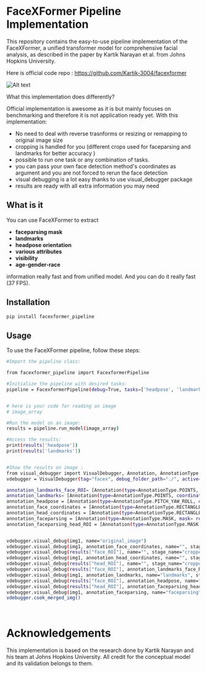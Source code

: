 # FaceXFormer Pipeline Implementation

This repository contains the easy-to-use pipeline implementation of the FaceXFormer, a unified transformer model for comprehensive facial analysis, as described in the paper by Kartik Narayan et al. from Johns Hopkins University. 

Here is official code repo : https://github.com/Kartik-3004/facexformer

![Alt text]("https://github.com/karaposu/facexformer-pipeline/blob/main/0_merged.png?raw=true")

What this implementation does differently?

Official implementation is awesome as it is but mainly focuses on benchmarking and therefore it is not application ready yet. With this implementation: 

- No need to deal with reverse trasnforms or resizing or remapping to original image size
- cropping is handled for you (different crops used for faceparsing and landmarks for better accuracy )
- possible to run one task or any combination of tasks. 
- you can pass your own face detection method's coordinates as argument and you are not forced to rerun the face detection
- visual debugging is a lot easy thanks to use visual_debugger package
- results are ready with all extra information you may need


## What is it 

You can use FaceXFormer to extract
- **faceparsing mask**
- **landmarks**
- **headpose orientation**
- **various attributes** 
- **visibility** 
- **age-gender-race** 

information really fast and from unified model.  And you can do it really fast (37 FPS).


## Installation
   ```bash
   pip install facexformer_pipeline 
   ```

## Usage

To use the FaceXFormer pipeline, follow these steps:

```bash
#Import the pipeline class:

from facexformer_pipeline import FacexformerPipeline

#Initialize the pipeline with desired tasks:
pipeline = FacexformerPipeline(debug=True, tasks=['headpose', 'landmark', 'faceparsing'])


# here is your code for reading an image 
# image_array

#Run the model on an image:
results = pipeline.run_model(image_array)

#Access the results:
print(results['headpose'])
print(results['landmarks'])


#Show the results on image :
from visual_debugger import VisualDebugger, Annotation, AnnotationType
vdebugger = VisualDebugger(tag="facex", debug_folder_path="./", active=True)

annotation_landmarks_face_ROI= [Annotation(type=AnnotationType.POINTS, coordinates= results["landmarks_face_ROI"], color=(0, 255, 0))]
annotation_landmarks= [Annotation(type=AnnotationType.POINTS, coordinates= results["landmarks"], color=(0, 255, 0))]
annotation_headpose = [Annotation(type=AnnotationType.PITCH_YAW_ROLL, orientation= results["headpose"], color=(0, 255, 0))]
annotation_face_coordinates = [Annotation(type=AnnotationType.RECTANGLE, coordinates= results["face_coordinates"], color=(0, 255, 0))]
annotation_head_coordinates = [Annotation(type=AnnotationType.RECTANGLE, coordinates= results["head_coordinates"], color=(0, 255, 0))]
annotation_faceparsing = [Annotation(type=AnnotationType.MASK, mask= results["faceparsing_mask"], color=(0, 255, 0))]
annotation_faceparsing_head_ROI = [Annotation(type=AnnotationType.MASK, mask= results["faceparsing_mask_head_ROI"], color=(0, 255, 0))]


vdebugger.visual_debug(img1, name="original_image")
vdebugger.visual_debug(img1, annotation_face_coordinates, name="", stage_name="face_coor")
vdebugger.visual_debug(results["face_ROI"], name="", stage_name="cropped_face_ROI")
vdebugger.visual_debug(img1, annotation_head_coordinates, name="", stage_name="head_coor")
vdebugger.visual_debug(results["head_ROI"], name="", stage_name="cropped_head_ROI")
vdebugger.visual_debug(results["face_ROI"], annotation_landmarks_face_ROI, name="landmarks", stage_name= "on_face_ROI")
vdebugger.visual_debug(img1, annotation_landmarks, name="landmarks", stage_name= "on_image")
vdebugger.visual_debug(results["face_ROI"], annotation_headpose, name="headpose")
vdebugger.visual_debug(results["head_ROI"], annotation_faceparsing_head_ROI,name="faceparsing",  stage_name="mask_on_head_ROI")
vdebugger.visual_debug(img1, annotation_faceparsing, name="faceparsing", stage_name="mask_on_full_image")
vdebugger.cook_merged_img()




```

# Acknowledgements

This implementation is based on the research done by Kartik Narayan and his team at Johns Hopkins University. All credit for the conceptual model and its validation belongs to them.
